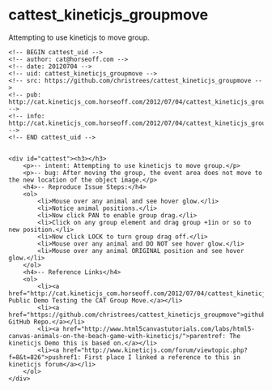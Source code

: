 cattest_kineticjs_groupmove
===========================

Attempting to use kineticjs to move group.


    <!-- BEGIN cattest_uid -->
    <!-- author: cat@horseoff.com -->
    <!-- date: 20120704 -->
    <!-- uid: cattest_kineticjs_groupmove -->
    <!-- src: https://github.com/christrees/cattest_kineticjs_groupmove -->
    <!-- pub: http://cat.kineticjs_com.horseoff.com/2012/07/04/cattest_kineticjs_groupmove/kinetictest_groupmove.html -->
    <!-- info: http://cat.kineticjs_com.horseoff.com/2012/07/04/cattest_kineticjs_groupmove/README.md -->
    <!-- END cattest_uid -->


    <div id="cattest"><h3></h3>
        <p>-- intent: Attempting to use kineticjs to move group.</p>
        <p>-- bug: After moving the group, the event area does not move to the new location of the object image.</p>
        <h4>-- Reproduce Issue Steps:</h4>
        <ol>
            <li>Mouse over any animal and see hover glow.</li>
            <li>Notice animal positions.</li>
            <li>Now click PAN to enable group drag.</li>
            <li>Click on any group element and drag group +1in or so to new position.</li>
            <li>Now click LOCK to turn group drag off.</li>
            <li>Mouse over any animal and DO NOT see hover glow.</li>
            <li>Mouse over any animal ORIGINAL position and see hover glow.</li>
        </ol>
        <h4>-- Reference Links</h4>
        <ol>
            <li><a href="http://cat.kineticjs_com.horseoff.com/2012/07/04/cattest_kineticjs_groupmove/kinetictest_groupmove.html">pubref: Public Demo Testing the CAT Group Move.</a></li>
            <li><a href="https://github.com/christrees/cattest_kineticjs_groupmove">githubref: GitHub Repo.</a></li>
            <li><a href="http://www.html5canvastutorials.com/labs/html5-canvas-animals-on-the-beach-game-with-kineticjs/">parentref: The kineticjs Demo this is based on.</a></li>
            <li><a href="http://www.kineticjs.com/forum/viewtopic.php?f=8&t=826">pushref1: First place I linked a reference to this in kineticjs forum</a></li>
        </ol>
    </div>